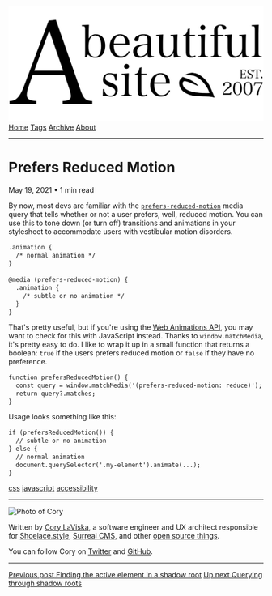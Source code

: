 <a href="../../index.html" class="header-link"><img src="../../images/logos/wordmark.svg" alt="A Beautiful Site" class="wordmark" /></a> <a href="../../index.html" class="nav-item">Home</a> <a href="../../tags/index.html" class="nav-item">Tags</a> <a href="../index.html" class="nav-item">Archive</a> <a href="../../about/index.html" class="nav-item">About</a>

---

# Prefers Reduced Motion

May 19, 2021 • 1 min read

By now, most devs are familiar with the [`prefers-reduced-motion`](https://developer.mozilla.org/en-US/docs/Web/CSS/@media/prefers-reduced-motion) media query that tells whether or not a user prefers, well, reduced motion. You can use this to tone down (or turn off) transitions and animations in your stylesheet to accommodate users with vestibular motion disorders.

    .animation {
      /* normal animation */
    }

    @media (prefers-reduced-motion) {
      .animation {
        /* subtle or no animation */
      }
    }

That's pretty useful, but if you're using the [Web Animations API](https://developer.mozilla.org/en-US/docs/Web/API/Web_Animations_API), you may want to check for this with JavaScript instead. Thanks to `window.matchMedia`, it's pretty easy to do. I like to wrap it up in a small function that returns a boolean: `true` if the users prefers reduced motion or `false` if they have no preference.

    function prefersReducedMotion() {
      const query = window.matchMedia('(prefers-reduced-motion: reduce)');
      return query?.matches;
    }

Usage looks something like this:

    if (prefersReducedMotion()) {
      // subtle or no animation
    } else {
      // normal animation
      document.querySelector('.my-element').animate(...);
    }

<a href="../../tags/css/index.html" class="post-tag">css</a> <a href="../../tags/javascript/index.html" class="post-tag">javascript</a> <a href="../../tags/accessibility/index.html" class="post-tag">accessibility</a>

---

<img src="http://0.gravatar.com/avatar/bf1b3b95fd5b096a3592247c29667b33?s=512" alt="Photo of Cory" class="avatar avatar-small" />

Written by [Cory LaViska](../../index-4.html), a software engineer and UX architect responsible for [Shoelace.style](https://shoelace.style/), [Surreal CMS](https://www.surrealcms.com/), and other [open source things](https://github.com/claviska).

You can follow Cory on [Twitter](https://twitter.com/claviska) and [GitHub](https://github.com/claviska).

---

<a href="../finding-the-active-element-in-a-shadow-root/index.html" class="post-nav-previous"><span class="small">Previous post</span> Finding the active element in a shadow root</a> <a href="../querying-through-shadow-roots/index.html" class="post-nav-next"><span class="small">Up next</span> Querying through shadow roots</a>
